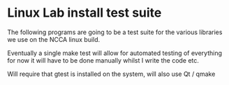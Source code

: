 # Linux Lab install test suite

The following programs are going to be a test suite for the various libraries we use on the NCCA linux build.

Eventually a single make test will allow for automated testing of everything for now it will have to be done manually whilst I write the code etc.

Will require that gtest is installed on the system, will also use Qt / qmake


